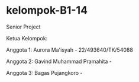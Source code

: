 # kelompok-B1-14
Senior Project


Ketua Kelompok:

Anggota 1: Aurora Ma'isyah - 22/493640/TK/54088

Anggota 2: Gavind Muhammad Pramahita - 

Anggota 3: Bagas Pujangkoro - 
